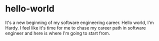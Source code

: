 # hello-world
It's a new beginning of my software engineering career.
Hello world, I'm Hardy.
I feel like it's time for me to chase my career path in software engineer and here is where I'm going to start from.
